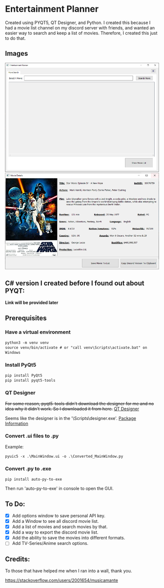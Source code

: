 # Entertainment Planner
Created using PYQT5, QT Designer, and Python. 
I created this because I had a movie list channel on my discord server with friends, and wanted an easier way to search and keep a list of movies. 
Therefore, I created this just to do that.

## Images
![Main Window](/images/main_window.png)
![Movie Window](/images/movie_window.png)

## C# version I created before I found out about PYQT:
**Link will be provided later**

## Prerequisites

### Have a virtual environment
```
python3 -m venv venv
source venv/bin/activate # or "call venv\Scripts\activate.bat" on Windows
```

### Install PyQt5
```
pip install PyQt5
pip install pyqt5-tools
```

### QT Designer
~~For some reason, pyqt5-tools didn't download the designer for me and no idea why it didn't work. So I downloaded it from here.~~
[QT Designer](https://build-system.fman.io/qt-designer-download)

Seems like the designer is in the '\Scripts\designer.exe'.
[Package Information](https://pypi.org/project/pyqt5-tools/)

### Convert .ui files to .py
Example:
```
pyuic5 -x .\MainWindow.ui -o .\Converted_MainWindow.py
```

### Convert .py to .exe
```
pip install auto-py-to-exe
```
Then run 'auto-py-to-exe' in console to open the GUI. 

## To Do:
- [x] Add options window to save personal API key. 
- [x] Add a Window to see all discord movie list.
- [x] Add a list of movies and search movies by that.
- [x] Add a way to export the discord movie list. 
- [x] Add the ability to save the movies into different formats.
- [ ] Add TV-Series/Anime search options.

## Credits:
To those that have helped me when I ran into a wall, thank you.

https://stackoverflow.com/users/2001654/musicamante